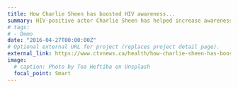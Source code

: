 ```yaml
---
title: How Charlie Sheen has boosted HIV awareness...
summary: HIV-positive actor Charlie Sheen has helped increase awareness and testing of the condition ...
# tags:
# - Demo
date: "2016-04-27T00:00:00Z"
# Optional external URL for project (replaces project detail page).
external_link: https://www.ctvnews.ca/health/how-charlie-sheen-has-boosted-hiv-awareness-1.3420818
image:
  # caption: Photo by Toa Heftiba on Unsplash
  focal_point: Smart
---
```

